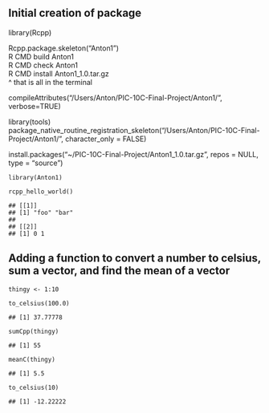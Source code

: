 Initial creation of package
---------------------------

library(Rcpp)

Rcpp.package.skeleton(“Anton1”)  
R CMD build Anton1  
R CMD check Anton1  
R CMD install Anton1\_1.0.tar.gz  
^ that is all in the terminal

compileAttributes(“/Users/Anton/PIC-10C-Final-Project/Anton1/”,
verbose=TRUE)

library(tools)  
package\_native\_routine\_registration\_skeleton(“/Users/Anton/PIC-10C-Final-Project/Anton1/”,
character\_only = FALSE)

install.packages(“~/PIC-10C-Final-Project/Anton1\_1.0.tar.gz”, repos =
NULL, type = “source”)

    library(Anton1)

    rcpp_hello_world()

    ## [[1]]
    ## [1] "foo" "bar"
    ## 
    ## [[2]]
    ## [1] 0 1

Adding a function to convert a number to celsius, sum a vector, and find the mean of a vector
---------------------------------------------------------------------------------------------

    thingy <- 1:10

    to_celsius(100.0)

    ## [1] 37.77778

    sumCpp(thingy)

    ## [1] 55

    meanC(thingy)

    ## [1] 5.5

    to_celsius(10)

    ## [1] -12.22222

